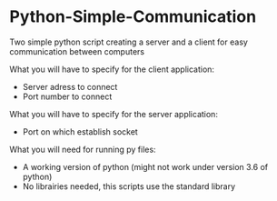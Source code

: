# Python-Simple-Communication
Two simple python script creating a server and a client for easy communication between computers

What you will have to specify for the client application:
- Server adress to connect
- Port number to connect

What you will have to specify for the server application:
- Port on which establish socket

What you will need for running py files:
- A working version of python (might not work under version 3.6 of python)
- No librairies needed, this scripts use the standard library
